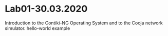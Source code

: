 # Lab01-30.03.2020
 Introduction to the Contiki-NG Operating System and to the Cooja network simulator. hello-world example
